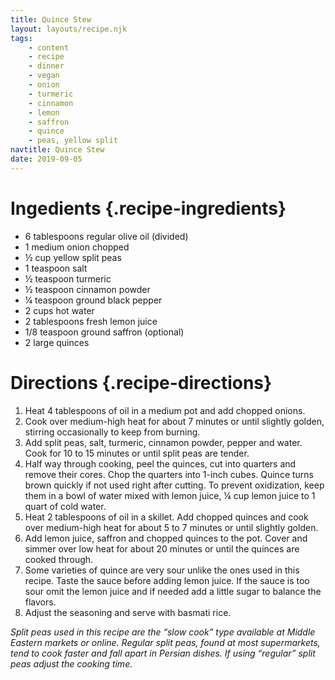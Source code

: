 ```yaml
---
title: Quince Stew
layout: layouts/recipe.njk
tags:
    - content
    - recipe
    - dinner
    - vegan
    - onion
    - turmeric
    - cinnamon
    - lemon
    - saffron
    - quince
    - peas, yellow split
navtitle: Quince Stew
date: 2019-09-05
---
```

# Ingedients {.recipe-ingredients}

* 6 tablespoons regular olive oil (divided)
* 1 medium onion chopped
* ½ cup yellow split peas
* 1 teaspoon salt
* ½ teaspoon turmeric
* ½ teaspoon cinnamon powder
* ¼ teaspoon ground black pepper
* 2 cups hot water
* 2 tablespoons fresh lemon juice
* 1/8 teaspoon ground saffron (optional)
* 2 large quinces

# Directions {.recipe-directions}

1. Heat 4 tablespoons of oil in a medium pot and add chopped onions. 
2. Cook over medium-high heat for about 7 minutes or until slightly golden, stirring occasionally to keep from burning. 
3. Add split peas, salt, turmeric, cinnamon powder, pepper and water. Cook for 10 to 15 minutes or until split peas are tender. 
4. Half way through cooking, peel the quinces, cut into quarters and remove their cores. Chop the quarters into 1-inch cubes. Quince turns brown quickly if not used right after cutting. To prevent oxidization, keep them in a bowl of water mixed with lemon juice, ¼ cup lemon juice to 1 quart of cold water.
5. Heat 2 tablespoons of oil in a skillet. Add chopped quinces and cook over medium-high heat for about 5 to 7 minutes or until slightly golden.
6. Add lemon juice, saffron and chopped quinces to the pot. Cover and simmer over low heat for about 20 minutes or until the quinces are cooked through.
7. Some varieties of quince are very sour unlike the ones used in this recipe. Taste the sauce before adding lemon juice. If the sauce is too sour omit the lemon juice and if needed add a little sugar to balance the flavors.
8. Adjust the seasoning and serve with basmati rice.

*Split peas used in this recipe are the “slow cook” type available at Middle Eastern markets or online. Regular split peas, found at most supermarkets, tend to cook faster and fall apart in Persian dishes. If using “regular” split peas adjust the cooking time.*